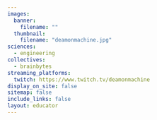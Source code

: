 ```yaml
---
images:
  banner:
    filename: ""
  thumbnail:
    filename: "deamonmachine.jpg"
sciences:
  - engineering
collectives:
  - brainbytes
streaming_platforms:
  twitch: https://www.twitch.tv/deamonmachine
display_on_site: false
sitemap: false
include_links: false
layout: educator
---
```


